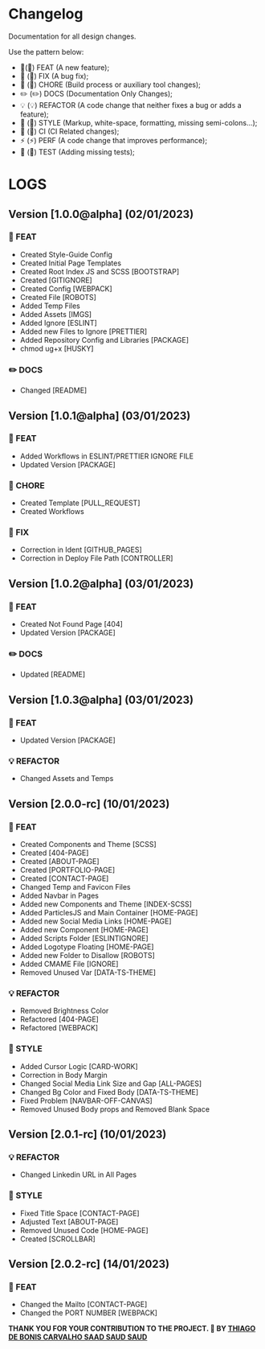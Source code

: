 # Changelog

Documentation for all design changes.

Use the pattern below:

- 🎸(:guitar:) FEAT (A new feature);
- 🐛 (:bug:) FIX (A bug fix);
- 🤖 (:robot:) CHORE (Build process or auxiliary tool changes);
- ✏️ (:pencil2:) DOCS (Documentation Only Changes);
- 💡 (:bulb:) REFACTOR (A code change that neither fixes a bug or adds a feature);
- 💄 (:lipstick:) STYLE (Markup, white-space, formatting, missing semi-colons...);
- 🎡 (:ferris_wheel:) CI (CI Related changes);
- ⚡ (:zap:) PERF (A code change that improves performance);
- 💍 (:ring:) TEST (Adding missing tests);

# LOGS

## Version [1.0.0@alpha] (02/01/2023)

### :guitar: FEAT

- Created Style-Guide Config
- Created Initial Page Templates
- Created Root Index JS and SCSS [BOOTSTRAP]
- Created [GITIGNORE]
- Created Config [WEBPACK]
- Created File [ROBOTS]
- Added Temp Files
- Added Assets [IMGS]
- Added Ignore [ESLINT]
- Added new Files to Ignore [PRETTIER]
- Added Repository Config and Libraries [PACKAGE]
- chmod ug+x [HUSKY]

### :pencil2: DOCS

- Changed [README]

## Version [1.0.1@alpha] (03/01/2023)

### :guitar: FEAT

- Added Workflows in ESLINT/PRETTIER IGNORE FILE
- Updated Version [PACKAGE]

### :robot: CHORE

- Created Template [PULL_REQUEST]
- Created Workflows

### :bug: FIX

- Correction in Ident [GITHUB_PAGES]
- Correction in Deploy File Path [CONTROLLER]

## Version [1.0.2@alpha] (03/01/2023)

### :guitar: FEAT

- Created Not Found Page [404]
- Updated Version [PACKAGE]

### :pencil2: DOCS

- Updated [README]

## Version [1.0.3@alpha] (03/01/2023)

### :guitar: FEAT

- Updated Version [PACKAGE]

### :bulb: REFACTOR

- Changed Assets and Temps

## Version [2.0.0-rc] (10/01/2023)

### :guitar: FEAT

- Created Components and Theme [SCSS]
- Created [404-PAGE]
- Created [ABOUT-PAGE]
- Created [PORTFOLIO-PAGE]
- Created [CONTACT-PAGE]
- Changed Temp and Favicon Files
- Added Navbar in Pages
- Added new Components and Theme [INDEX-SCSS]
- Added ParticlesJS and Main Container [HOME-PAGE]
- Added new Social Media Links [HOME-PAGE]
- Added new Component [HOME-PAGE]
- Added Scripts Folder [ESLINTIGNORE]
- Added Logotype Floating [HOME-PAGE]
- Added new Folder to Disallow [ROBOTS]
- Added CMAME File [IGNORE]
- Removed Unused Var [DATA-TS-THEME]

### :bulb: REFACTOR

- Removed Brightness Color
- Refactored [404-PAGE]
- Refactored [WEBPACK]

### :lipstick: STYLE

- Added Cursor Logic [CARD-WORK]
- Correction in Body Margin
- Changed Social Media Link Size and Gap [ALL-PAGES]
- Changed Bg Color and Fixed Body [DATA-TS-THEME]
- Fixed Problem [NAVBAR-OFF-CANVAS]
- Removed Unused Body props and Removed Blank Space

## Version [2.0.1-rc] (10/01/2023)

### :bulb: REFACTOR

- Changed Linkedin URL in All Pages

### :lipstick: STYLE

- Fixed Title Space [CONTACT-PAGE]
- Adjusted Text [ABOUT-PAGE]
- Removed Unused Code [HOME-PAGE]
- Created [SCROLLBAR]

## Version [2.0.2-rc] (14/01/2023)

### :guitar: FEAT

- Changed the Mailto [CONTACT-PAGE]
- Changed the PORT NUMBER [WEBPACK]

**THANK YOU FOR YOUR CONTRIBUTION TO THE PROJECT. 💖
BY [THIAGO DE BONIS CARVALHO SAAD SAUD SAUD](https://www.linkedin.com/in/thiagosaud/)**
